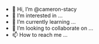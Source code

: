 - 👋 Hi, I’m @cameron-stacy
- 👀 I’m interested in ...
- 🌱 I’m currently learning ...
- 💞️ I’m looking to collaborate on ...
- 📫 How to reach me ...

<!---
cameron-stacy/cameron-stacy is a ✨ special ✨ repository because its `README.md` (this file) appears on your GitHub profile.
You can click the Preview link to take a look at your changes.
--->
